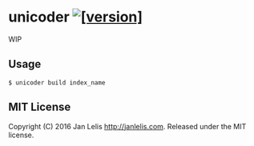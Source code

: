 # unicoder [![[version]](https://badge.fury.io/rb/unicoder.svg)](http://badge.fury.io/rb/unicoder)

WIP


## Usage

```
$ unicoder build index_name
```


## MIT License

Copyright (C) 2016 Jan Lelis <http://janlelis.com>. Released under the MIT license.
